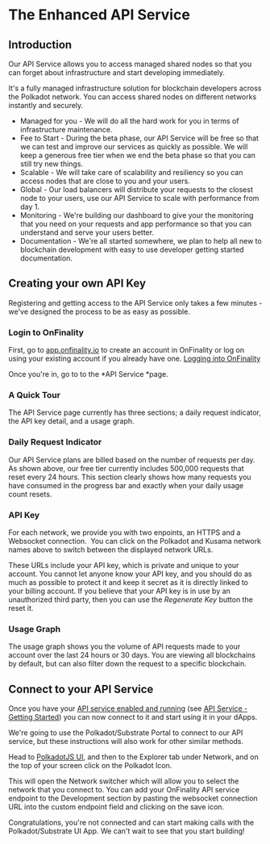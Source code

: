 # The Enhanced API Service

## Introduction

Our API Service allows you to access managed shared nodes so that you can forget about infrastructure and start developing immediately.

It's a fully managed infrastructure solution for blockchain developers across the Polkadot network. You can access shared nodes on different networks instantly and securely.

- Managed for you - We will do all the hard work for you in terms of infrastructure maintenance.
- Fee to Start - During the beta phase, our API Service will be free so that we can test and improve our services as quickly as possible. We will keep a generous free tier when we end the beta phase so that you can still try new things.
- Scalable - We will take care of scalability and resiliency so you can access nodes that are close to you and your users.
- Global - Our load balancers will distribute your requests to the closest node to your users, use our API Service to scale with performance from day 1.
- Monitoring - We're building our dashboard to give your the monitoring that you need on your requests and app performance so that you can understand and serve your users better.
- Documentation - We're all started somewhere, we plan to help all new to blockchain development with easy to use developer getting started documentation.

## Creating your own API Key

Registering and getting access to the API Service only takes a few minutes - we've designed the process to be as easy as possible.

### Login to OnFinality

First, go to [app.onfinality.io](https://app.onfinality.io/login) to create an account in OnFinality or log on using your existing account if you already have one. [Logging into OnFinality](https://support.onfinality.io/hc/en-us/articles/900000478026)

Once you're in, go to to the *API Service *page.

### A Quick Tour


The API Service page currently has three sections; a daily request indicator, the API key detail, and a usage graph.

### Daily Request Indicator

Our API Service plans are billed based on the number of requests per day. As shown above, our free tier currently includes 500,000 requests that reset every 24 hours. This section clearly shows how many requests you have consumed in the progress bar and exactly when your daily usage count resets.

### API Key 

For each network, we provide you with two enpoints, an HTTPS and a Websocket connection.  You can click on the Polkadot and Kusama network names above to switch between the displayed network URLs.

These URLs include your API key, which is private and unique to your account. You cannot let anyone know your API key, and you should do as much as possible to protect it and keep it secret as it is directly linked to your billing account. If you believe that your API key is in use by an unauthorized third party, then you can use the *Regenerate Key* button the reset it.

### Usage Graph

The usage graph shows you the volume of API requests made to your account over the last 24 hours or 30 days. You are viewing all blockchains by default, but can also filter down the request to a specific blockchain.

## Connect to your API Service

Once you have your [API service enabled and running](https://support.onfinality.io/hc/en-us/articles/900004222183) (see [API Service - Getting Started](https://support.onfinality.io/hc/en-us/articles/900004222183)) you can now connect to it and start using it in your dApps.

We're going to use the Polkadot/Substrate Portal to connect to our API service, but these instructions will also work for other similar methods.

Head to [PolkadotJS UI](https://polkadot.js.org/apps/#/accounts), and then to the Explorer tab under Network, and on the top of your screen click on the Polkadot Icon.


This will open the Network switcher which will allow you to select the network that you connect to. You can add your OnFinality API service endpoint to the Development section by pasting the websocket connection URL into the custom endpoint field and clicking on the save icon.

Congratulations, you're not connected and can start making calls with the Polkadot/Substrate UI App. We can't wait to see that you start building!
